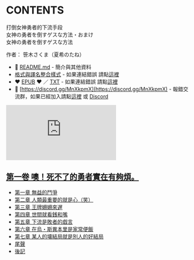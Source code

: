 # CONTENTS

打倒女神勇者的下流手段  
女神の勇者を倒すゲスな方法・おまけ  
女神の勇者を倒すゲスな方法  

作者： 笹木さくま（夏希のたね）  



- :closed_book: [README.md](README.md) - 簡介與其他資料
- [格式與譯名整合樣式](https://github.com/bluelovers/node-novel/blob/master/lib/locales/%E6%89%93%E5%80%92%E5%A5%B3%E7%A5%9E%E5%8B%87%E8%80%85%E7%9A%84%E4%B8%8B%E6%B5%81%E6%89%8B%E6%AE%B5.ts) - 如果連結錯誤 請點[這裡](https://github.com/bluelovers/node-novel/blob/master/lib/locales/)
-  :heart: [EPUB](https://gitlab.com/demonovel/epub-txt/blob/master/wenku8/%E6%89%93%E5%80%92%E5%A5%B3%E7%A5%9E%E5%8B%87%E8%80%85%E7%9A%84%E4%B8%8B%E6%B5%81%E6%89%8B%E6%AE%B5.epub) :heart:  ／ [TXT](https://gitlab.com/demonovel/epub-txt/blob/master/wenku8/out/%E6%89%93%E5%80%92%E5%A5%B3%E7%A5%9E%E5%8B%87%E8%80%85%E7%9A%84%E4%B8%8B%E6%B5%81%E6%89%8B%E6%AE%B5.out.txt) - 如果連結錯誤 請點[這裡](https://gitlab.com/demonovel/epub-txt/blob/master/wenku8/wenku8)
- :mega: [https://discord.gg/MnXkpmX](https://discord.gg/MnXkpmX) - 報錯交流群，如果已經加入請點[這裡](https://discordapp.com/channels/467794087769014273/467794088285175809) 或 [Discord](https://discordapp.com/channels/@me)


![導航目錄](https://chart.apis.google.com/chart?cht=qr&chs=150x150&chl=https://gitlab.com/novel-group/txt-source/blob/master/wenku8/打倒女神勇者的下流手段/導航目錄.md "導航目錄")




## [第一卷 噢！死不了的勇者實在有夠煩。](00000_%E7%AC%AC%E4%B8%80%E5%8D%B7%20%E5%99%A2%EF%BC%81%E6%AD%BB%E4%B8%8D%E4%BA%86%E7%9A%84%E5%8B%87%E8%80%85%E5%AF%A6%E5%9C%A8%E6%9C%89%E5%A4%A0%E7%85%A9%E3%80%82)

- [第一章 無益的鬥爭](00000_%E7%AC%AC%E4%B8%80%E5%8D%B7%20%E5%99%A2%EF%BC%81%E6%AD%BB%E4%B8%8D%E4%BA%86%E7%9A%84%E5%8B%87%E8%80%85%E5%AF%A6%E5%9C%A8%E6%9C%89%E5%A4%A0%E7%85%A9%E3%80%82/00010_%E7%AC%AC%E4%B8%80%E7%AB%A0%20%E7%84%A1%E7%9B%8A%E7%9A%84%E9%AC%A5%E7%88%AD.txt)
- [第二章 人類最重要的就是心（笑）](00000_%E7%AC%AC%E4%B8%80%E5%8D%B7%20%E5%99%A2%EF%BC%81%E6%AD%BB%E4%B8%8D%E4%BA%86%E7%9A%84%E5%8B%87%E8%80%85%E5%AF%A6%E5%9C%A8%E6%9C%89%E5%A4%A0%E7%85%A9%E3%80%82/00020_%E7%AC%AC%E4%BA%8C%E7%AB%A0%20%E4%BA%BA%E9%A1%9E%E6%9C%80%E9%87%8D%E8%A6%81%E7%9A%84%E5%B0%B1%E6%98%AF%E5%BF%83%EF%BC%88%E7%AC%91%EF%BC%89.txt)
- [第三章 王牌姍姍來遅](00000_%E7%AC%AC%E4%B8%80%E5%8D%B7%20%E5%99%A2%EF%BC%81%E6%AD%BB%E4%B8%8D%E4%BA%86%E7%9A%84%E5%8B%87%E8%80%85%E5%AF%A6%E5%9C%A8%E6%9C%89%E5%A4%A0%E7%85%A9%E3%80%82/00030_%E7%AC%AC%E4%B8%89%E7%AB%A0%20%E7%8E%8B%E7%89%8C%E5%A7%8D%E5%A7%8D%E4%BE%86%E9%81%85.txt)
- [第四章 世間就看銭和嘴](00000_%E7%AC%AC%E4%B8%80%E5%8D%B7%20%E5%99%A2%EF%BC%81%E6%AD%BB%E4%B8%8D%E4%BA%86%E7%9A%84%E5%8B%87%E8%80%85%E5%AF%A6%E5%9C%A8%E6%9C%89%E5%A4%A0%E7%85%A9%E3%80%82/00040_%E7%AC%AC%E5%9B%9B%E7%AB%A0%20%E4%B8%96%E9%96%93%E5%B0%B1%E7%9C%8B%E9%8A%AD%E5%92%8C%E5%98%B4.txt)
- [第五章 下流是敗者的戯言](00000_%E7%AC%AC%E4%B8%80%E5%8D%B7%20%E5%99%A2%EF%BC%81%E6%AD%BB%E4%B8%8D%E4%BA%86%E7%9A%84%E5%8B%87%E8%80%85%E5%AF%A6%E5%9C%A8%E6%9C%89%E5%A4%A0%E7%85%A9%E3%80%82/00050_%E7%AC%AC%E4%BA%94%E7%AB%A0%20%E4%B8%8B%E6%B5%81%E6%98%AF%E6%95%97%E8%80%85%E7%9A%84%E6%88%AF%E8%A8%80.txt)
- [第六章 在烏・斯異本里是家常便飯](00000_%E7%AC%AC%E4%B8%80%E5%8D%B7%20%E5%99%A2%EF%BC%81%E6%AD%BB%E4%B8%8D%E4%BA%86%E7%9A%84%E5%8B%87%E8%80%85%E5%AF%A6%E5%9C%A8%E6%9C%89%E5%A4%A0%E7%85%A9%E3%80%82/00060_%E7%AC%AC%E5%85%AD%E7%AB%A0%20%E5%9C%A8%E7%83%8F%E3%83%BB%E6%96%AF%E7%95%B0%E6%9C%AC%E9%87%8C%E6%98%AF%E5%AE%B6%E5%B8%B8%E4%BE%BF%E9%A3%AF.txt)
- [第七章 某人的壊結局就是別人的好結局](00000_%E7%AC%AC%E4%B8%80%E5%8D%B7%20%E5%99%A2%EF%BC%81%E6%AD%BB%E4%B8%8D%E4%BA%86%E7%9A%84%E5%8B%87%E8%80%85%E5%AF%A6%E5%9C%A8%E6%9C%89%E5%A4%A0%E7%85%A9%E3%80%82/00070_%E7%AC%AC%E4%B8%83%E7%AB%A0%20%E6%9F%90%E4%BA%BA%E7%9A%84%E5%A3%8A%E7%B5%90%E5%B1%80%E5%B0%B1%E6%98%AF%E5%88%A5%E4%BA%BA%E7%9A%84%E5%A5%BD%E7%B5%90%E5%B1%80.txt)
- [尾聲](00000_%E7%AC%AC%E4%B8%80%E5%8D%B7%20%E5%99%A2%EF%BC%81%E6%AD%BB%E4%B8%8D%E4%BA%86%E7%9A%84%E5%8B%87%E8%80%85%E5%AF%A6%E5%9C%A8%E6%9C%89%E5%A4%A0%E7%85%A9%E3%80%82/00080_%E5%B0%BE%E8%81%B2.txt)
- [後記](00000_%E7%AC%AC%E4%B8%80%E5%8D%B7%20%E5%99%A2%EF%BC%81%E6%AD%BB%E4%B8%8D%E4%BA%86%E7%9A%84%E5%8B%87%E8%80%85%E5%AF%A6%E5%9C%A8%E6%9C%89%E5%A4%A0%E7%85%A9%E3%80%82/00090_%E5%BE%8C%E8%A8%98.txt)

